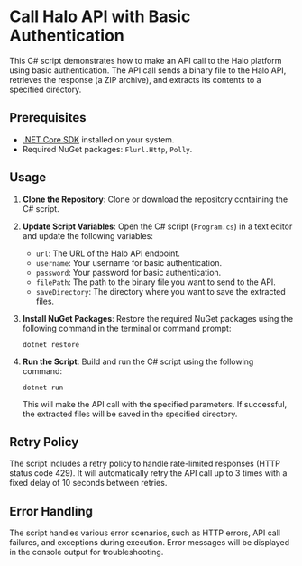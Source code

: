 # Call Halo API with Basic Authentication

This C# script demonstrates how to make an API call to the Halo platform using basic authentication. The API call sends a binary file to the Halo API, retrieves the response (a ZIP archive), and extracts its contents to a specified directory.

## Prerequisites

- [.NET Core SDK](https://dotnet.microsoft.com/download) installed on your system.
- Required NuGet packages: `Flurl.Http`, `Polly`.

## Usage

1. **Clone the Repository**: Clone or download the repository containing the C# script.

2. **Update Script Variables**: Open the C# script (`Program.cs`) in a text editor and update the following variables:

    - `url`: The URL of the Halo API endpoint.
    - `username`: Your username for basic authentication.
    - `password`: Your password for basic authentication.
    - `filePath`: The path to the binary file you want to send to the API.
    - `saveDirectory`: The directory where you want to save the extracted files.

3. **Install NuGet Packages**: Restore the required NuGet packages using the following command in the terminal or command prompt:

    ```
    dotnet restore
    ```

4. **Run the Script**: Build and run the C# script using the following command:

    ```
    dotnet run
    ```

    This will make the API call with the specified parameters. If successful, the extracted files will be saved in the specified directory.

## Retry Policy

The script includes a retry policy to handle rate-limited responses (HTTP status code 429). It will automatically retry the API call up to 3 times with a fixed delay of 10 seconds between retries.

## Error Handling

The script handles various error scenarios, such as HTTP errors, API call failures, and exceptions during execution. Error messages will be displayed in the console output for troubleshooting.
